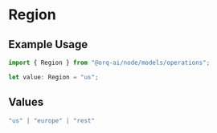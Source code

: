 # Region

## Example Usage

```typescript
import { Region } from "@orq-ai/node/models/operations";

let value: Region = "us";
```

## Values

```typescript
"us" | "europe" | "rest"
```